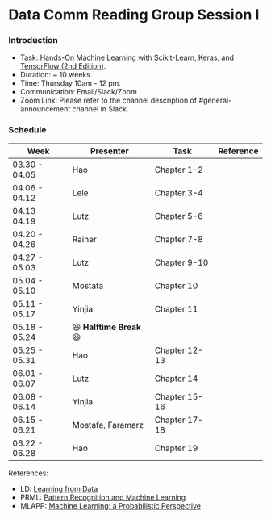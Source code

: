 # Data Comm Reading Group Session I 

### Introduction
* Task: [Hands-On Machine Learning with Scikit-Learn, Keras, and TensorFlow (2nd Edition)](https://learning.oreilly.com/library/view/hands-on-machine-learning/9781492032632/). 
* Duration: ~ 10 weeks
* Time: Thursday 10am - 12 pm.  
* Communication: Email/Slack/Zoom
* Zoom Link: Please refer to the channel description of #general-announcement channel in Slack.  
### Schedule


|Week | Presenter | Task | Reference| 
|-----|-----------|------|----------|
|03.30 - 04.05| Hao | Chapter 1-2 | |
|04.06 - 04.12|  Lele   | Chapter 3-4 | |
|04.13 - 04.19|  Lutz   | Chapter 5-6 | |
|04.20 - 04.26|  Rainer   | Chapter 7-8 | |
|04.27 - 05.03|  Lutz  | Chapter 9-10| |
|05.04 - 05.10|  Mostafa   | Chapter 10| |
|05.11 - 05.17|  Yinjia  | Chapter 11| |
|05.18 - 05.24|  :laughing: **Halftime Break** :laughing:    | | |
|05.25 - 05.31| Hao | Chapter 12-13| |
|06.01 - 06.07| Lutz| Chapter 14| |
|06.08 - 06.14| Yinjia    | Chapter 15-16| |
|06.15 - 06.21| Mostafa, Faramarz| Chapter 17-18| |
|06.22 - 06.28| Hao | Chapter 19| |


References:
- LD:  [Learning from Data](http://work.caltech.edu/telecourse.html)
- PRML:  [Pattern Recognition and Machine Learning](https://www.microsoft.com/en-us/research/uploads/prod/2006/01/Bishop-Pattern-Recognition-and-Machine-Learning-2006.pdf)			
- MLAPP:  [Machine Learning: a Probabilistic Perspective](https://www.cs.ubc.ca/~murphyk/MLbook/)			
